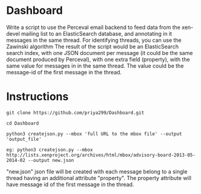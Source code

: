 # Dashboard
Write a script to use the Perceval email backend to feed data from the xen-devel mailing list to an ElasticSearch database, and annotating in it messages in the same thread. For identifying threads, you can use the Zawinski algorithm
The result of the script would be an ElasticSearch search index, with one JSON document per message (it could be the same document produced by Perceval), with one extra field (property), with the same value for messages in in the same thread. The value could be the message-id of the first message in the thread.

Instructions
============

    git clone https://github.com/priya299/Dashboard.git
    
    cd Dashboard
    
    python3 createjson.py --mbox 'full URL to the mbox file' --output 'output_file'

    eg: python3 createjson.py --mbox http://lists.xenproject.org/archives/html/mbox/advisory-board-2013-05-2014-02 --output new.json

"new.json" json file will be created with each message belong to a single thread having an additional attribute "property". The property attribute will have message id of the first message in the thread.
